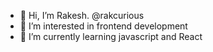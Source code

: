 - 👋 Hi, I’m Rakesh. @rakcurious
- 👀 I’m interested in frontend development
- 🌱 I’m currently learning javascript and React

<!---
rakcurious/rakcurious is a ✨ special ✨ repository because its `README.md` (this file) appears on your GitHub profile.
You can click the Preview link to take a look at your changes.
--->
